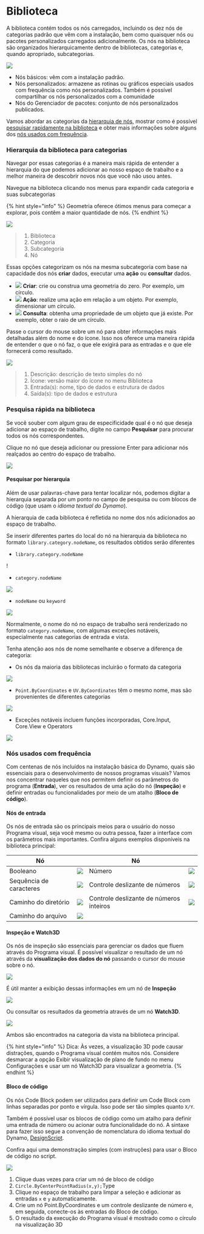 # Biblioteca

A biblioteca contém todos os nós carregados, incluindo os dez nós de categorias padrão que vêm com a instalação, bem como quaisquer nós ou pacotes personalizados carregados adicionalmente. Os nós na biblioteca são organizados hierarquicamente dentro de bibliotecas, categorias e, quando apropriado, subcategorias.

![](images/3-2/library-libraryUI.jpg)

* Nós básicos: vêm com a instalação padrão.
* Nós personalizados: armazene as rotinas ou gráficos especiais usados com frequência como nós personalizados. Também é possível compartilhar os nós personalizados com a comunidade
* Nós do Gerenciador de pacotes: conjunto de nós personalizados publicados.

Vamos abordar as categorias da [hierarquia de nós](3-3\_dynamo\_libraries.md#library-hierarchy-for-categories), mostrar como é possível [pesquisar rapidamente na biblioteca](3-3\_dynamo\_libraries.md#quick-search-in-library) e obter mais informações sobre alguns dos [nós usados com frequência](3-3\_dynamo\_libraries.md#frequently-used-nodes).

### Hierarquia da biblioteca para categorias

Navegar por essas categorias é a maneira mais rápida de entender a hierarquia do que podemos adicionar ao nosso espaço de trabalho e a melhor maneira de descobrir novos nós que você não usou antes.

Navegue na biblioteca clicando nos menus para expandir cada categoria e suas subcategorias

{% hint style="info" %} Geometria oferece ótimos menus para começar a explorar, pois contêm a maior quantidade de nós. {% endhint %}

![](images/3-2/library-modifiedandresizelibrarycategories.jpg)

> 1. Biblioteca
> 2. Categoria
> 3. Subcategoria
> 4. Nó

Essas opções categorizam os nós na mesma subcategoria com base na capacidade dos nós **criar** dados, executar uma **ação** ou **consultar** dados.

* ![](images/3-2/userinterface-create.jpg) **Criar**: crie ou construa uma geometria do zero. Por exemplo, um círculo.
* ![](images/3-2/userinterface-action.jpg) **Ação**: realize uma ação em relação a um objeto. Por exemplo, dimensionar um círculo.
* ![](images/3-2/userinterface-query.jpg) **Consulta**: obtenha uma propriedade de um objeto que já existe. Por exemplo, obter o raio de um círculo.

Passe o cursor do mouse sobre um nó para obter informações mais detalhadas além do nome e do ícone. Isso nos oferece uma maneira rápida de entender o que o nó faz, o que ele exigirá para as entradas e o que ele fornecerá como resultado.

![](images/3-2/userinterface-nodedescription.jpg)

> 1. Descrição: descrição de texto simples do nó
> 2. Ícone: versão maior do ícone no menu Biblioteca
> 3. Entrada(s): nome, tipo de dados e estrutura de dados
> 4. Saída(s): tipo de dados e estrutura

### Pesquisa rápida na biblioteca

Se você souber com algum grau de especificidade qual é o nó que deseja adicionar ao espaço de trabalho, digite no campo **Pesquisar** para procurar todos os nós correspondentes.

Clique no nó que deseja adicionar ou pressione Enter para adicionar nós realçados ao centro do espaço de trabalho.

![](images/3-2/userinterface-search.jpg)

#### Pesquisar por hierarquia

Além de usar palavras-chave para tentar localizar nós, podemos digitar a hierarquia separada por um ponto no campo de pesquisa ou com blocos de código (que usam o _idioma textual do Dynamo_).

A hierarquia de cada biblioteca é refletida no nome dos nós adicionados ao espaço de trabalho.

Se inserir diferentes partes do local do nó na hierarquia da biblioteca no formato `library.category.nodeName`, os resultados obtidos serão diferentes

* `library.category.nodeName`

\![](<images/3-2/library-searchbyhierarchygeometrypointbycoordinates(1) (1).jpg>)

* `category.nodeName`

![](images/3-2/library-searchbyhierarchy2pointbycoordinates.jpg)

* `nodeName` ou `keyword`

![](images/3-2/library-searchbyhierarchy3bycoordinates.jpg)

Normalmente, o nome do nó no espaço de trabalho será renderizado no formato `category.nodeName`, com algumas exceções notáveis, especialmente nas categorias de entrada e vista.

Tenha atenção aos nós de nome semelhante e observe a diferença de categoria:

* Os nós da maioria das bibliotecas incluirão o formato da categoria

![](images/3-2/library-nodecategorydifferences1.jpg)

* `Point.ByCoordinates` e `UV.ByCoordinates` têm o mesmo nome, mas são provenientes de diferentes categorias

![](images/3-2/library-nodecategorydifferences2.jpg)

* Exceções notáveis incluem funções incorporadas, Core.Input, Core.View e Operators

![](images/3-2/library-nodecategorydifferences3.jpg)

### Nós usados com frequência

Com centenas de nós incluídos na instalação básica do Dynamo, quais são essenciais para o desenvolvimento de nossos programas visuais? Vamos nos concentrar naqueles que nos permitem definir os parâmetros do programa (**Entrada**), ver os resultados de uma ação do nó (**Inspeção**) e definir entradas ou funcionalidades por meio de um atalho (**Bloco de código**).

#### Nós de entrada

Os nós de entrada são os principais meios para o usuário do nosso Programa visual, seja você mesmo ou outra pessoa, fazer a interface com os parâmetros mais importantes. Confira alguns exemplos disponíveis na biblioteca principal:

| Nó           |                                           | Nó           |                                           |
| -------------- | ----------------------------------------- | -------------- | ----------------------------------------- |
| Booleano        | ![](images/3-2/library-boolean.jpg)       | Número         | ![](images/3-2/library-number.jpg)        |
| Sequência de caracteres         | ![](images/3-2/library-string.jpg)        | Controle deslizante de números  | ![](images/3-2/library-numberslider.jpg)  |
| Caminho do diretório | ![](images/3-2/library-directorypath.jpg) | Controle deslizante de números inteiros | ![](images/3-2/library-integerslider.jpg) |
| Caminho do arquivo      | ![](images/3-2/library-filepath.jpg)      |                |                                           |

#### Inspeção e Watch3D

Os nós de inspeção são essenciais para gerenciar os dados que fluem através do Programa visual. É possível visualizar o resultado de um nó através da **visualização dos dados do nó** passando o cursor do mouse sobre o nó.

![](images/3-2/library-nodepreview.jpg)

É útil manter a exibição dessas informações em um nó de **Inspeção**

![](images/3-2/library-watchnode.jpg)

Ou consultar os resultados da geometria através de um nó **Watch3D**.

![](images/3-2/library-watch3dnode.gif)

Ambos são encontrados na categoria da vista na biblioteca principal.

{% hint style="info" %} Dica: Às vezes, a visualização 3D pode causar distrações, quando o Programa visual contém muitos nós. Considere desmarcar a opção Exibir visualização de plano de fundo no menu Configurações e usar um nó Watch3D para visualizar a geometria. {% endhint %}

#### Bloco de código

Os nós Code Block podem ser utilizados para definir um Code Block com linhas separadas por ponto e vírgula. Isso pode ser tão simples quanto `X/Y`.

Também é possível usar os blocos de código como um atalho para definir uma entrada de número ou acionar outra funcionalidade do nó. A sintaxe para fazer isso segue a convenção de nomenclatura do idioma textual do Dynamo, [DesignScript](../coding-in-dynamo/7\_code-blocks-and-design-script/7-2\_design-script-syntax.md).

Confira aqui uma demonstração simples (com instruções) para usar o Bloco de código no script.

![](images/3-2/library-codeblockdemo.gif)

1. Clique duas vezes para criar um nó de bloco de código
2. `Circle.ByCenterPointRadius(x,y);`Type
3. Clique no espaço de trabalho para limpar a seleção e adicionar as entradas `x` e `y` automaticamente.
4. Crie um nó Point.ByCoordinates e um controle deslizante de número e, em seguida, conecte-os às entradas do Bloco de código.
5. O resultado da execução do Programa visual é mostrado como o círculo na visualização 3D
